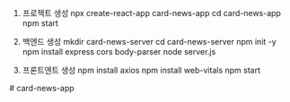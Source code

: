 1. 프로젝트 생성
npx create-react-app card-news-app
cd card-news-app
npm start

2. 백엔드 생성
mkdir card-news-server
cd card-news-server
npm init -y
npm install express cors body-parser
node server.js

3. 프론트엔트 생성
npm install axios
npm install web-vitals
npm start

#   c a r d - n e w s - a p p  
 